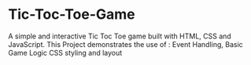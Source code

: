 # Tic-Toc-Toe-Game
A simple and interactive Tic Toc Toe game built with HTML, CSS and JavaScript.  This Project demonstrates the use of : Event Handling, Basic Game Logic  CSS styling and layout

